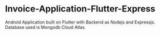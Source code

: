 # Invoice-Application-Flutter-Express

Android Application built on Flutter with Backend as Nodejs and Expressjs.
Database used is Mongodb Cloud Atlas.

